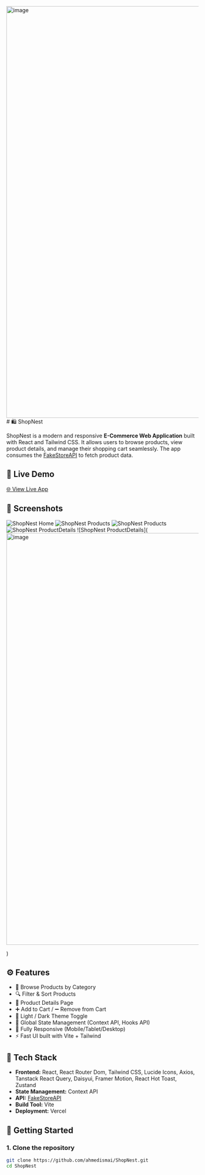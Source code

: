 <img width="1920" height="1080" alt="image" src="https://github.com/user-attachments/assets/417d3289-dbb3-4ebf-85a4-d8f138b2e2d7" /># 🛍️ ShopNest

ShopNest is a modern and responsive **E-Commerce Web Application** built with React and Tailwind CSS. It allows users to browse products, view product details, and manage their shopping cart seamlessly. The app consumes the [FakeStoreAPI](https://fakestoreapi.com/) to fetch product data.

## 🔗 Live Demo

[🌐 View Live App](https://shop-nest-rose.vercel.app/)

## 📸 Screenshots

![ShopNest Home](<img width="1920" height="1080" alt="image" src="https://github.com/user-attachments/assets/b8938151-11be-4807-9673-1e28f3878473" />
)
![ShopNest Products](<img width="1920" height="1080" alt="image" src="https://github.com/user-attachments/assets/a2e2191b-1f36-46db-8b71-82358b4c0198" />
)
![ShopNest Products](<img width="1920" height="1080" alt="image" src="https://github.com/user-attachments/assets/fdd9e369-ee19-4a04-a1f0-e7065717ffb2" />
)
![ShopNest ProductDetails](<img width="1920" height="1080" alt="image" src="https://github.com/user-attachments/assets/0fb26b6d-f09d-4182-b1cd-978976d377cc" />
)
![ShopNest ProductDetails](<img width="1920" height="1080" alt="image" src="https://github.com/user-attachments/assets/dc66b899-5ec2-4c51-be65-85a15d51228d" />

)

## ⚙️ Features

- 🛒 Browse Products by Category
- 🔍 Filter & Sort Products
- 🧾 Product Details Page 
- ➕ Add to Cart / ➖ Remove from Cart
- 🌙 Light / Dark Theme Toggle
- 🧠 Global State Management (Context API, Hooks API)
- 📱 Fully Responsive (Mobile/Tablet/Desktop)
- ⚡ Fast UI built with Vite + Tailwind

## 🧰 Tech Stack

- **Frontend:** React, React Router Dom, Tailwind CSS, Lucide Icons, Axios, Tanstack React Query, Daisyui, Framer Motion, React Hot Toast, Zustand
- **State Management:** Context API 
- **API:** [FakeStoreAPI](https://fakestoreapi.com/)
- **Build Tool:** Vite
- **Deployment:** Vercel

## 🚀 Getting Started

### 1. Clone the repository

```bash
git clone https://github.com/ahmedismai/ShopNest.git
cd ShopNest
